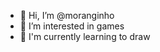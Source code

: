 - 👋 Hi, I’m @moranginho
- 👀 I’m interested in games
- 🌱 I'm currently learning to draw
<!---
moranginho is a ✨ special ✨ repository because its `README.md` (this file) appears on your GitHub profile.
You can click the Preview link to take a look at your changes.
--->
